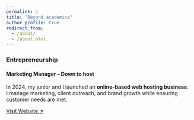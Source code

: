 ```yaml
---
permalink: /
title: "Beyond academics"
author_profile: true
redirect_from: 
  - /about/
  - /about.html
---
```


### Entrepreneurship  
#### Marketing Manager – Down to host  
In 2024, my junior and I launched an **online-based web hosting business**.  
I manage marketing, client outreach, and brand growth while ensuring customer needs are met.  

[Visit Website ↗](https://downtohost.com/)

